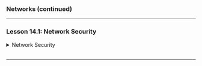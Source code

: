 ### Networks (continued)

---

### Lesson 14.1: Network Security

<details>
  <summary>Network Security</summary>

</br>

Network security is crucial because data travels through potentially malicious computers. Protocols like **HTTPS** encrypt data at the application layer to protect it during transit. However, threats also come from **external attacks** like **hacking** and **Distributed Denial of Service (DDoS)** attacks, which can overload networks using normal-looking traffic. To defend against such threats, tools like **authentication**, **firewalls**, **blacklisting/whitelisting**, and **proxy servers** are used. These help filter and control traffic, though they can sometimes block legitimate users. As threats constantly evolve, staying updated is essential for network security and your role as a computer scientist.

</details>

</br>

---
